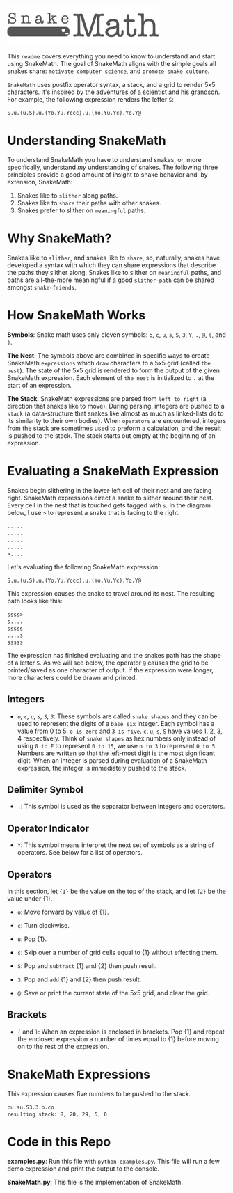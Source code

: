 ![](./logo.png)

This `readme` covers everything you need to know to understand and start using SnakeMath. The goal of SnakeMath aligns with the simple goals all snakes share: `motivate computer science`, and `promote snake culture`.

`SnakeMath` uses postfix operator syntax, a stack, and a grid to render 5x5 characters. It's inspired by [the adventures of a scientist and his grandson](https://rickandmorty.fandom.com/wiki/Rattlestar_Ricklactica). For example, the following expression renders the letter `S`:

    S.u.(u.S).u.(Yo.Yu.Yccc).u.(Yo.Yu.Yc).Yo.Y@

# Understanding SnakeMath

To understand SnakeMath you have to understand snakes, or, more specifically, understand *my* understanding of snakes. The following three principles provide a good amount of insight to snake behavior and, by extension, SnakeMath:

1. Snakes like to `slither` along paths.
2. Snakes like to `share` their paths with other snakes.
3. Snakes prefer to slither on `meaningful` paths.

# Why SnakeMath?

Snakes like to `slither`, and snakes like to `share`, so, naturally, snakes have developed a syntax with which they can share expressions that describe the paths they slither along. Snakes like to slither on `meaningful` paths, and paths are all-the-more meaningful if a good `slither-path` can be shared amongst `snake-friends`.

# How SnakeMath Works

**Symbols**: Snake math uses only eleven symbols: `o`, `c`, `u`, `s`, `S`, `3`, `Y`, `.`, `@`, `(`, and `)`.

**The Nest**: The symbols above are combined in specific ways to create SnakeMath `expressions` which `draw` characters to a 5x5 grid (called `the nest`). The state of the 5x5 grid is rendered to form the output of the given SnakeMath expression. Each element of `the nest` is initialized to `.` at the start of an expression.

**The Stack**: SnakeMath expressions are parsed from `left to right` (a direction that snakes like to move). During parsing, integers are pushed to a `stack` (a data-structure that snakes like almost as much as linked-lists do to its similarity to their own bodies). When `operators` are encountered, integers from the stack are sometimes used to preform a calculation, and the result is pushed to the stack. The stack starts out empty at the beginning of an expression.

# Evaluating a SnakeMath Expression

Snakes begin slithering in the lower-left cell of their nest and are facing right. SnakeMath expressions direct a snake to slither around their nest. Every cell in the nest that is touched gets tagged with `s`. In the diagram below, I use `>` to represent a snake that is facing to the right:

    .....
    .....
    .....
    .....
    >....

Let's evaluating the following SnakeMath expression:

    S.u.(u.S).u.(Yo.Yu.Yccc).u.(Yo.Yu.Yc).Yo.Y@

This expression causes the snake to travel around its nest. The resulting path looks like this:

    ssss>
    s....
    sssss
    ....s
    sssss

The expression has finished evaluating and the snakes path has the shape of a letter `S`. As we will see below, the operator `@` causes the grid to be printed/saved as one character of output. If the expression were longer, more characters could be drawn and printed.

## Integers

- *`o`, `c`, `u`, `s`, `S`, `3`*: These symbols are called `snake shapes` and they can be used to represent the digits of a `base six` integer. Each symbol has a value from 0 to 5. `o is zero` and `3 is five`. `c`, `u`, `s`, `S` have values 1, 2, 3, 4 respectively. Think of `snake shapes` as hex numbers only instead of using `0 to F` to represent `0 to 15`, we use `o to 3` to represent `0 to 5`. Numbers are written so that the left-most digit is the most significant digit. When an integer is parsed during evaluation of a SnakeMath expression, the integer is immediately pushed to the stack.

## Delimiter Symbol

- `.`: This symbol is used as the separator between integers and operators.

## Operator Indicator

- `Y`: This symbol means interpret the next set of symbols as a string of operators. See below for a list of operators.

## Operators

In this section, let `{1}` be the value on the top of the stack, and let `{2}` be the value under {1}.

- `o`: Move forward by value of {1}.

- `c`: Turn clockwise.

- `u`: Pop {1}.

- `s`: Skip over a number of grid cells equal to {1} without effecting them.

- `S`: Pop and `subtract` {1} and {2} then push result.

- `3`: Pop and `add` {1} and {2} then push result.

- `@`: Save or print the current state of the 5x5 grid, and clear the grid.

## Brackets

- `(` and `)`: When an expression is enclosed in brackets. Pop {1} and repeat the enclosed expression a number of times equal to {1} before moving on to the rest of the expression.

# SnakeMath Expressions
    
This expression causes five numbers to be pushed to the stack. 

    cu.su.S3.3.o.co
    resulting stack: 8, 20, 29, 5, 0

# Code in this Repo

**examples.py**: Run this file with `python examples.py`. This file will run a few demo expression and print the output to the console.

**SnakeMath.py**: This file is the implementation of SnakeMath. 
